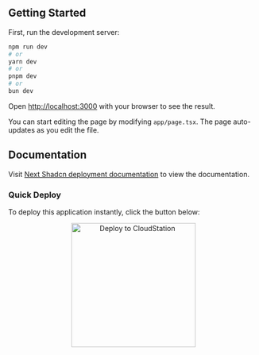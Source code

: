 
## Getting Started

First, run the development server:

```bash
npm run dev
# or
yarn dev
# or
pnpm dev
# or
bun dev
```

Open [http://localhost:3000](http://localhost:3000) with your browser to see the result.

You can start editing the page by modifying `app/page.tsx`. The page auto-updates as you edit the file.

## Documentation

Visit [Next Shadcn deployment documentation](https://ui.shadcn.com/docs/installation/next) to view the documentation.

### Quick Deploy

To deploy this application instantly, click the button below:

<p align="center">
  <a href="https://www.cloud-station.io/template-store/next-shadcn-dashboard-starter">
    <img src="https://server.cloud-station.io/cloudstation/Deploy_TO_CS.gif" alt="Deploy to CloudStation" width="250"">
  </a>
</p>
